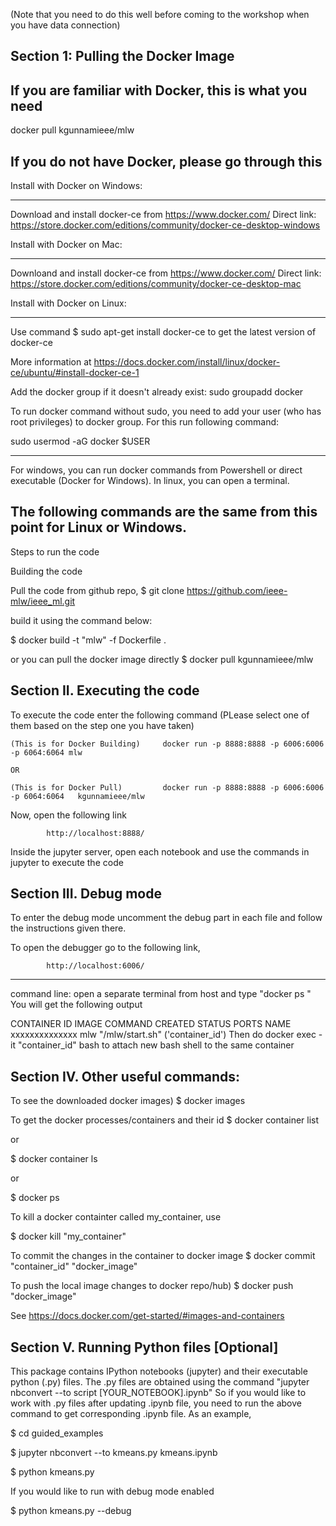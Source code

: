 (Note that you need to do this well before coming to the workshop when you have data connection)

Section 1: Pulling the Docker Image
----------------------------------------------------------------------------------------------
If you are familiar with Docker, this is what you need
--------------------------------------------------------------------------
docker pull kgunnamieee/mlw


If you do not have Docker, please go through this
--------------------------------------------------------------------------------

Install with Docker on Windows:
*******************************

Download and install docker-ce from https://www.docker.com/
Direct link: https://store.docker.com/editions/community/docker-ce-desktop-windows


Install with Docker on Mac:
***************************
Downloand and install docker-ce from https://www.docker.com/
Direct link: https://store.docker.com/editions/community/docker-ce-desktop-mac

Install with Docker on Linux:
*****************************
Use command
	$ sudo apt-get install docker-ce
to get the latest version of docker-ce

More information at https://docs.docker.com/install/linux/docker-ce/ubuntu/#install-docker-ce-1

Add the docker group if it doesn't already exist:
sudo groupadd docker

To run docker command without sudo, you need to add your user (who has root privileges) to docker group. For this run following command:

 sudo usermod -aG docker $USER 


--------------------------------------------------------
For windows, you can run docker commands from Powershell or direct executable (Docker for Windows). In linux, you can open a terminal.

The following commands are the same from this point for Linux or Windows.
-----------------------------------------------------------------------------------------------------------

Steps to run the code

 Building the code

Pull the code from github repo, 
$ git clone https://github.com/ieee-mlw/ieee_ml.git

build it using the command below:

$ docker build -t "mlw" -f Dockerfile .

or you can pull the docker image directly
$ docker pull kgunnamieee/mlw


Section II. Executing the code
----------------------------------------------------------------------------------------------------------------
To execute the code enter the following command (PLease select one of them based on the step one you have taken)

	(This is for Docker Building)     docker run -p 8888:8888 -p 6006:6006 -p 6064:6064 mlw 

	OR
	
	(This is for Docker Pull)         docker run -p 8888:8888 -p 6006:6006 -p 6064:6064   kgunnamieee/mlw                            


Now, open the following link

			http://localhost:8888/

Inside the jupyter server, open each notebook and use the commands in jupyter to execute the code



Section III. Debug mode
----------------------------------------------------------------------------------------------------------------

To enter the debug mode uncomment the debug part in each file and follow the instructions given there. 

To open the debugger go to the following link,

			http://localhost:6006/

---
command line:
open a separate terminal from host and type "docker ps "
You will get the following output

CONTAINER ID        IMAGE                               COMMAND     CREATED             STATUS              PORTS NAME               
xxxxxxxxxxxxxx        mlw                                 "/mlw/start.sh"
('container_id')
Then do
docker exec -it "container_id"  bash
to attach new bash shell to the same container



Section IV. Other useful commands:
-----------------------------------
To see the downloaded docker images)
$ docker images 

To get the docker processes/containers and their id
$ docker container list

or

$ docker container ls

or

$ docker ps 

To kill a docker containter called my_container, use 

$ docker kill "my_container"

To commit the changes in the container to docker image
$ docker commit "container_id" "docker_image" 

To push the local image changes to docker repo/hub)
$ docker push "docker_image"

See https://docs.docker.com/get-started/#images-and-containers


Section V. Running Python files	[Optional]
------------------------------------------

This package contains IPython notebooks (jupyter) and their executable python (.py) files. The .py files are obtained using the command "jupyter nbconvert --to script [YOUR_NOTEBOOK].ipynb" So if you would like to work with .py files after updating .ipynb file, you need to run the above command to get corresponding .ipynb file. As an example,

$ cd guided_examples

$ jupyter nbconvert --to kmeans.py kmeans.ipynb
 
$ python kmeans.py

If you would like to run with debug mode enabled 

$ python kmeans.py --debug



